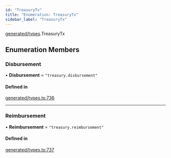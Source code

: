 ```yaml
---
id: "TreasuryTx"
title: "Enumeration: TreasuryTx"
sidebar_label: "TreasuryTx"
---
```


[generated/types](../../../../modules/Generated/Types/Types.md).TreasuryTx

## Enumeration Members

### Disbursement

• **Disbursement** = ``"treasury.disbursement"``

#### Defined in

[generated/types.ts:736](https://github.com/PolymeshAssociation/polymesh-sdk/blob/995f17653/src/generated/types.ts#L736)

___

### Reimbursement

• **Reimbursement** = ``"treasury.reimbursement"``

#### Defined in

[generated/types.ts:737](https://github.com/PolymeshAssociation/polymesh-sdk/blob/995f17653/src/generated/types.ts#L737)
